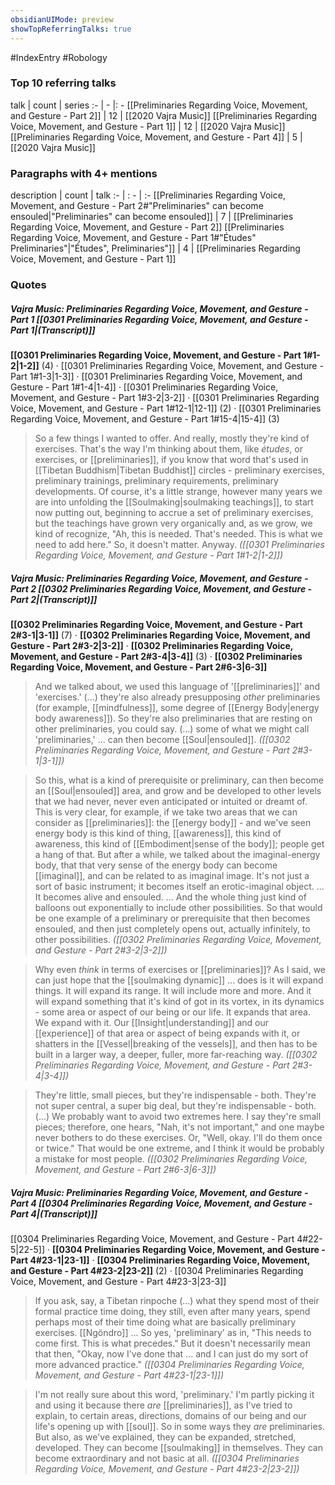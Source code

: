 ```yaml
---
obsidianUIMode: preview
showTopReferringTalks: true
---
```

#IndexEntry #Robology

### Top 10 referring talks
talk | count | series
:- | - |: -
[[Preliminaries Regarding Voice, Movement, and Gesture - Part 2]] | 12 | [[2020 Vajra Music]]
[[Preliminaries Regarding Voice, Movement, and Gesture - Part 1]] | 12 | [[2020 Vajra Music]]
[[Preliminaries Regarding Voice, Movement, and Gesture - Part 4]] | 5 | [[2020 Vajra Music]]

### Paragraphs with 4+ mentions
description | count | talk
:- | : - | :-
[[Preliminaries Regarding Voice, Movement, and Gesture - Part 2#"Preliminaries" can become ensouled\|"Preliminaries" can become ensouled]] | 7 | [[Preliminaries Regarding Voice, Movement, and Gesture - Part 2]]
[[Preliminaries Regarding Voice, Movement, and Gesture - Part 1#"Études" Preliminaries"\|"Études", Preliminaries"]] | 4 | [[Preliminaries Regarding Voice, Movement, and Gesture - Part 1]]

### Quotes
##### Vajra Music: Preliminaries Regarding Voice, Movement, and Gesture - Part 1 [[0301 Preliminaries Regarding Voice, Movement, and Gesture - Part 1|(Transcript)]]
<span class="counts">**[[0301 Preliminaries Regarding Voice, Movement, and Gesture - Part 1#1-2|1-2]]** (4) · [[0301 Preliminaries Regarding Voice, Movement, and Gesture - Part 1#1-3|1-3]] · [[0301 Preliminaries Regarding Voice, Movement, and Gesture - Part 1#1-4|1-4]] · [[0301 Preliminaries Regarding Voice, Movement, and Gesture - Part 1#3-2|3-2]] · [[0301 Preliminaries Regarding Voice, Movement, and Gesture - Part 1#12-1|12-1]] (2) · [[0301 Preliminaries Regarding Voice, Movement, and Gesture - Part 1#15-4|15-4]] (3)</span>

> So a few things I wanted to offer. And really, mostly they're kind of exercises. That's the way I'm thinking about them, like _études_, or exercises, or [[preliminaries]], if you know that word that's used in [[Tibetan Buddhism|Tibetan Buddhist]] circles - preliminary exercises, preliminary trainings, preliminary requirements, preliminary developments. Of course, it's a little strange, however many years we are into unfolding the [[Soulmaking|soulmaking teachings]], to start now putting out, beginning to accrue a set of preliminary exercises, but the teachings have grown very organically and, as we grow, we kind of recognize, "Ah, this is needed. That's needed. This is what we need to add here." So, it doesn't matter. Anyway. _([[0301 Preliminaries Regarding Voice, Movement, and Gesture - Part 1#1-2|1-2]])_

##### Vajra Music: Preliminaries Regarding Voice, Movement, and Gesture - Part 2 [[0302 Preliminaries Regarding Voice, Movement, and Gesture - Part 2|(Transcript)]]
<span class="counts">**[[0302 Preliminaries Regarding Voice, Movement, and Gesture - Part 2#3-1|3-1]]** (7) · **[[0302 Preliminaries Regarding Voice, Movement, and Gesture - Part 2#3-2|3-2]]** · **[[0302 Preliminaries Regarding Voice, Movement, and Gesture - Part 2#3-4|3-4]]** (3) · **[[0302 Preliminaries Regarding Voice, Movement, and Gesture - Part 2#6-3|6-3]]**</span>

> And we talked about, we used this language of '[[preliminaries]]' and 'exercises.' (...) they're also already presupposing _other_ preliminaries (for example, [[mindfulness]], some degree of [[Energy Body|energy body awareness]]). So they're also preliminaries that are resting on other preliminaries, you could say. (...) some of what we might call 'preliminaries,' ... can then become [[Soul|ensouled]].  _([[0302 Preliminaries Regarding Voice, Movement, and Gesture - Part 2#3-1|3-1]])_

> So this, what is a kind of prerequisite or preliminary, can then become an [[Soul|ensouled]] area, and grow and be developed to other levels that we had never, never even anticipated or intuited or dreamt of. This is very clear, for example, if we take two areas that we can consider as [[preliminaries]]: the [[energy body]] - and we've seen energy body is this kind of thing, [[awareness]], this kind of awareness, this kind of [[Embodiment|sense of the body]]; people get a hang of that. But after a while, we talked about the imaginal-energy body, that that very sense of the energy body can become [[imaginal]], and can be related to as imaginal image. It's not just a sort of basic instrument; it becomes itself an erotic-imaginal object. ... It becomes alive and ensouled. ...  And the whole thing just kind of balloons out exponentially to include other possibilities. So that would be one example of a preliminary or prerequisite that then becomes ensouled, and then just completely opens out, actually infinitely, to other possibilities. _([[0302 Preliminaries Regarding Voice, Movement, and Gesture - Part 2#3-2|3-2]])_

> Why even _think_ in terms of exercises or [[preliminaries]]? As I said, we can just hope that the [[soulmaking dynamic]] ... does is it will expand things. It will expand its range. It will include more and more. And it will expand something that it's kind of got in its vortex, in its dynamics - some area or aspect of our being or our life. It expands that area. We expand with it. Our [[Insight|understanding]] and our [[experience]] of that area or aspect of being expands with it, or shatters in the [[Vessel|breaking of the vessels]], and then has to be built in a larger way, a deeper, fuller, more far-reaching way. _([[0302 Preliminaries Regarding Voice, Movement, and Gesture - Part 2#3-4|3-4]])_

> They're little, small pieces, but they're indispensable - both. They're not super central, a super big deal, but they're indispensable - both.(...) We probably want to avoid two extremes here. I say they're small pieces; therefore, one hears, "Nah, it's not important," and one maybe never bothers to do these exercises. Or, "Well, okay. I'll do them once or twice." That would be one extreme, and I think it would be probably a mistake for most people. _([[0302 Preliminaries Regarding Voice, Movement, and Gesture - Part 2#6-3|6-3]])_

##### Vajra Music: Preliminaries Regarding Voice, Movement, and Gesture - Part 4 [[0304 Preliminaries Regarding Voice, Movement, and Gesture - Part 4|(Transcript)]]
<span class="counts">[[0304 Preliminaries Regarding Voice, Movement, and Gesture - Part 4#22-5|22-5]] · **[[0304 Preliminaries Regarding Voice, Movement, and Gesture - Part 4#23-1|23-1]]** · **[[0304 Preliminaries Regarding Voice, Movement, and Gesture - Part 4#23-2|23-2]]** (2) · [[0304 Preliminaries Regarding Voice, Movement, and Gesture - Part 4#23-3|23-3]]</span>

> If you ask, say, a Tibetan rinpoche (...) what they spend most of their formal practice time doing, they still, even after many years, spend perhaps most of their time doing what are basically preliminary exercises. [[Ngöndro]] ... So yes, 'preliminary' as in, "This needs to come first. This is what precedes." But it doesn't necessarily mean that then, "Okay, now I've done that ... and I can just do my sort of more advanced practice." _([[0304 Preliminaries Regarding Voice, Movement, and Gesture - Part 4#23-1|23-1]])_

> I'm not really sure about this word, 'preliminary.' I'm partly picking it and using it because there _are_ [[preliminaries]], as I've tried to explain, to certain areas, directions, domains of our being and our life's opening up with [[soul]]. So in some ways they _are_ preliminaries. But also, as we've explained, they can be expanded, stretched, developed. They can become [[soulmaking]] in themselves. They can become extraordinary and not basic at all. _([[0304 Preliminaries Regarding Voice, Movement, and Gesture - Part 4#23-2|23-2]])_

